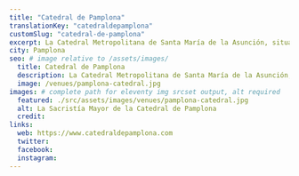 ```yaml
---
title: "Catedral de Pamplona"
translationKey: "catedraldepamplona"
customSlug: "catedral-de-pamplona"
excerpt: La Catedral Metropolitana de Santa María de la Asunción, situada en el centro del casco antiguo de Pamplona, es un conjunto arquitectónico eclesiástico único. Es la catedral más conservada de España.
city: Pamplona
seo: # image relative to /assets/images/
  title: Catedral de Pamplona
  description: La Catedral Metropolitana de Santa María de la Asunción, situada en el centro del casco antiguo de Pamplona, es la catedral más conservada de España.
  image: /venues/pamplona-catedral.jpg
images: # complete path for eleventy img srcset output, alt required
  featured: ./src/assets/images/venues/pamplona-catedral.jpg
  alt: La Sacristía Mayor de la Catedral de Pamplona
  credit:
links:
  web: https://www.catedraldepamplona.com
  twitter:
  facebook:
  instagram:
---
```

